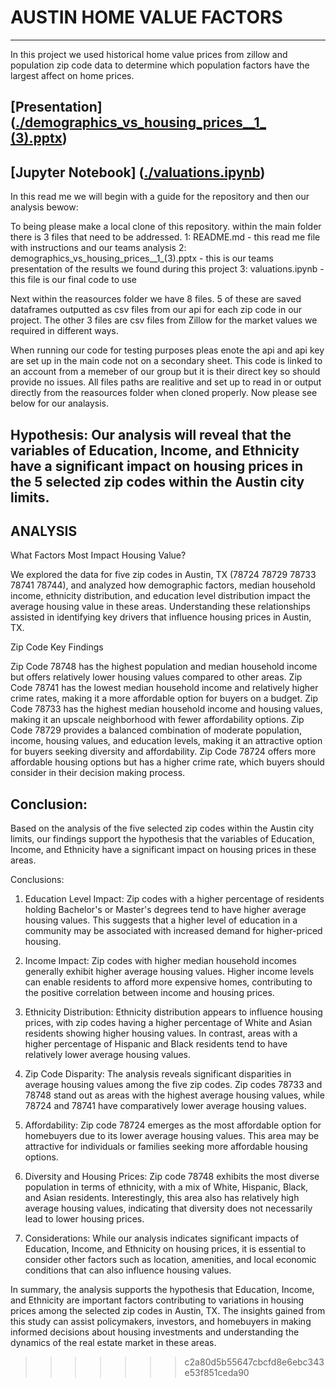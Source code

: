 # AUSTIN HOME VALUE FACTORS
<hr>
In this project we used historical home value prices from zillow and population zip code data to determine which population factors have the largest affect on home prices.

## [Presentation] ([./demographics_vs_housing_prices__1_ (3).pptx](https://github.com/VivaLaTeena/project/blob/main/demographics_vs_housing_prices__1_%20(3).pptx))

## [Jupyter Notebook] ([./valuations.ipynb](https://github.com/VivaLaTeena/project/blob/main/valuations.ipynb))

In this read me we will begin with a guide for the repository and then our analysis bewow: 

To being please make a local clone of this repository. within the main folder there is 3 files that need to be addressed. 
1: README.md - this read me file with instructions and our teams analysis
2: demographics_vs_housing_prices__1_(3).pptx - this is our teams presentation of the results we found during this project
3: valuations.ipynb - this file is our final code to use 

Next within the reasources folder we have 8 files. 5 of these are saved dataframes outputted as csv files from our api for each zip code in our project. The other 3 files are csv files from Zillow for the market values we required in different ways.

When running our code for testing purposes pleas enote the api and api key are set up in the main code not on a secondary sheet. This code is linked to an account from a memeber of our group but it is their direct key so should provide no issues. All files paths are realitive and set up to read in or output directly from the reasources folder when cloned properly. Now please see below for our analaysis.

## Hypothesis: Our analysis will reveal that the variables of Education, Income, and Ethnicity have a significant impact on housing prices in the 5 selected zip codes within the Austin city limits.

## ANALYSIS

What Factors Most Impact Housing Value?

We explored the data for five zip codes in Austin, TX (78724 78729 78733 78741 78744), and analyzed how demographic factors, median household income, ethnicity distribution, and education level distribution impact the average housing value in these areas. Understanding these relationships assisted in identifying key drivers that influence housing prices in Austin, TX. 


Zip Code Key Findings

Zip Code 78748 has the highest population and median household income but offers relatively lower housing values compared to other areas.
Zip Code 78741 has the lowest median household income and relatively higher crime rates, making it a more affordable option for buyers on a budget.
 Zip Code 78733 has the highest median household income and housing values, making it an upscale neighborhood with fewer affordability options.
Zip Code 78729 provides a balanced combination of moderate population, income, housing values, and education levels, making it an attractive option for buyers seeking diversity and affordability.
 Zip Code 78724 offers more affordable housing options but has a higher crime rate, which buyers should consider in their decision making process.


## Conclusion:
 
Based on the analysis of the five selected zip codes within the Austin city limits, our findings support the hypothesis that the variables of Education, Income, and Ethnicity have a significant impact on housing prices in these areas.

Conclusions:

1. Education Level Impact: Zip codes with a higher percentage of residents holding Bachelor's or Master's degrees tend to have higher average housing values. This suggests that a higher level of education in a community may be associated with increased demand for higher-priced housing.

2. Income Impact: Zip codes with higher median household incomes generally exhibit higher average housing values. Higher income levels can enable residents to afford more expensive homes, contributing to the positive correlation between income and housing prices.

3. Ethnicity Distribution: Ethnicity distribution appears to influence housing prices, with zip codes having a higher percentage of White and Asian residents showing higher housing values. In contrast, areas with a higher percentage of Hispanic and Black residents tend to have relatively lower average housing values.

4. Zip Code Disparity: The analysis reveals significant disparities in average housing values among the five zip codes. Zip codes 78733 and 78748 stand out as areas with the highest average housing values, while 78724 and 78741 have comparatively lower average housing values.

5. Affordability: Zip code 78724 emerges as the most affordable option for homebuyers due to its lower average housing values. This area may be attractive for individuals or families seeking more affordable housing options.

6. Diversity and Housing Prices: Zip code 78748 exhibits the most diverse population in terms of ethnicity, with a mix of White, Hispanic, Black, and Asian residents. Interestingly, this area also has relatively high average housing values, indicating that diversity does not necessarily lead to lower housing prices.

7. Considerations: While our analysis indicates significant impacts of Education, Income, and Ethnicity on housing prices, it is essential to consider other factors such as location, amenities, and local economic conditions that can also influence housing values.

In summary, the analysis supports the hypothesis that Education, Income, and Ethnicity are important factors contributing to variations in housing prices among the selected zip codes in Austin, TX. The insights gained from this study can assist policymakers, investors, and homebuyers in making informed decisions about housing investments and understanding the dynamics of the real estate market in these areas.

>>>>>>> c2a80d5b55647cbcfd8e6ebc343e53f851ceda90
